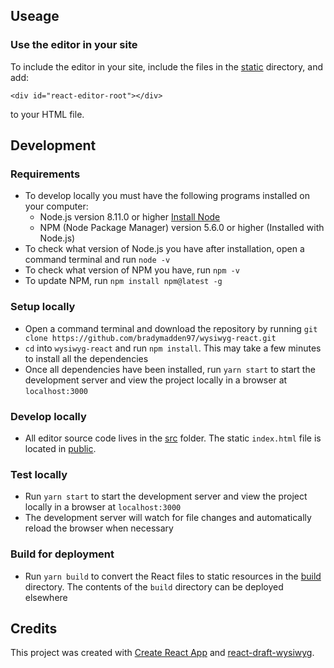 ## Useage
### Use the editor in your site
To include the editor in your site, include the files in the [static](/build/static) directory, and add:
```
<div id="react-editor-root"></div>
```
to your HTML file.

## Development
### Requirements
- To develop locally you must have the following programs installed on your computer:
  - Node.js version 8.11.0 or higher [Install Node](https://nodejs.org/en/download/)
  - NPM (Node Package Manager) version 5.6.0 or higher (Installed with Node.js)
- To check what version of Node.js you have after installation, open a command terminal and run `node -v`
- To check what version of NPM you have, run `npm -v`
- To update NPM, run `npm install npm@latest -g`

### Setup locally
- Open a command terminal and download the repository by running `git clone https://github.com/bradymadden97/wysiwyg-react.git`
- `cd` into `wysiwyg-react` and run `npm install`. This may take a few minutes to install all the dependencies
- Once all dependencies have been installed, run `yarn start` to start the development server and view the project locally in a browser at `localhost:3000`

### Develop locally
- All editor source code lives in the [src](/src) folder. The static `index.html` file is located in [public](public).

### Test locally
- Run `yarn start` to start the development server and view the project locally in a browser at `localhost:3000`
- The development server will watch for file changes and automatically reload the browser when necessary

### Build for deployment
- Run `yarn build` to convert the React files to static resources in the [build](/build) directory. The contents of the `build` directory can be deployed elsewhere




## Credits
This project was created with [Create React App](https://github.com/facebookincubator/create-react-app) and [react-draft-wysiwyg](https://github.com/jpuri/react-draft-wysiwyg).
